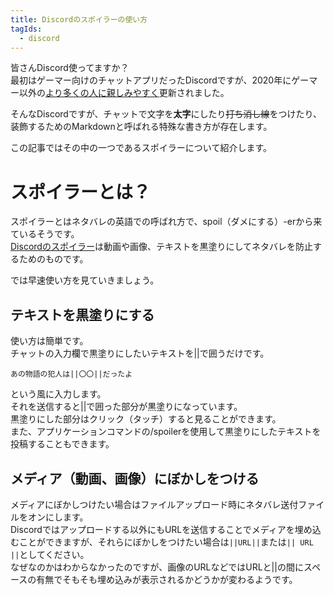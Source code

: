 ```yaml
---
title: Discordのスポイラーの使い方
tagIds:
  - discord
---
```


皆さんDiscord使ってますか？  
最初はゲーマー向けのチャットアプリだったDiscordですが、2020年にゲーマー以外の[より多くの人に親しみやすく](https://discord.com/blog/your-place-to-talk)更新されました。

そんなDiscordですが、チャットで文字を**太字**にしたり~~打ち消し線~~をつけたり、装飾するためのMarkdownと呼ばれる特殊な書き方が存在します。

この記事ではその中の一つであるスポイラーについて紹介します。

# スポイラーとは？

スポイラーとはネタバレの英語での呼ばれ方で、spoil（ダメにする）-erから来ているそうです。  
[Discordのスポイラー](https://support.discord.com/hc/ja/articles/360022320632--%E3%82%B9%E3%83%9D%E3%82%A4%E3%83%A9%E3%83%BC%E3%82%BF%E3%82%B0-)は動画や画像、テキストを黒塗りにしてネタバレを防止するためのものです。

では早速使い方を見ていきましょう。

## テキストを黒塗りにする

使い方は簡単です。  
チャットの入力欄で黒塗りにしたいテキストを||で囲うだけです。
```
あの物語の犯人は||〇〇||だったよ
```
という風に入力します。  
それを送信すると||で囲った部分が黒塗りになっています。  
黒塗りにした部分はクリック（タッチ）すると見ることができます。  
また、アプリケーションコマンドの/spoilerを使用して黒塗りにしたテキストを投稿することもできます。

## メディア（動画、画像）にぼかしをつける

メディアにぼかしつけたい場合はファイルアップロード時にネタバレ送付ファイルをオンにします。  
Discordではアップロードする以外にもURLを送信することでメディアを埋め込むことができますが、それらにぼかしをつけたい場合は`||URL||`または`|| URL ||`としてください。  
なぜなのかはわからなかったのですが、画像のURLなどではURLと||の間にスペースの有無でそもそも埋め込みが表示されるかどうかが変わるようです。
